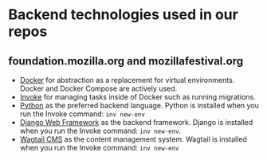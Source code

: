 # Backend technologies used in our repos

## foundation.mozilla.org and mozillafestival.org

- [Docker](https://www.docker.com/) for abstraction as a replacement for virtual environments. Docker and Docker Compose are actively used.
- [Invoke](http://www.pyinvoke.org/) for managing tasks inside of Docker such as running migrations.
- [Python](https://www.python.org/) as the preferred backend language. Python is installed when you run the Invoke command: `inv new-env`
- [Django Web Framework](https://www.djangoproject.com/) as the backend framework. Django is installed when you run the Invoke command: `inv new-env`.
- [Wagtail CMS](https://wagtail.io/) as the content management system. Wagtail is installed when you run the Invoke command: `inv new-env`
